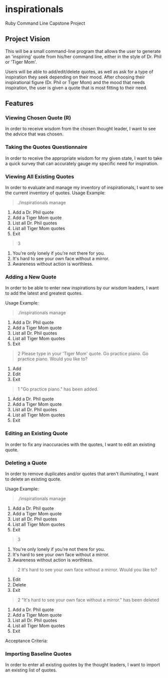 # inspirationals
Ruby Command Line Capstone Project

## Project Vision

This will be a small command-line program that allows the user to generate an 'inspiring' quote from his/her command line, either in the style of Dr. Phil or 'Tiger Mom'.

Users will be able to add/edit/delete quotes, as well as ask for a type of inspiration they seek depending on their mood.  After choosing their inspirational figure (Dr. Phil or Tiger Mom) and the mood that needs inspiration, the user is given a quote that is most fitting to their need.

## Features

### Viewing Chosen Quote  (R)

In order to receive wisdom from the chosen thought leader, I want to see the advice that was chosen.

### Taking the Quotes Questionnaire  

In order to receive the appropriate wisdom for my given state, I want to take a quick survey that can accurately gauge my specific need for inspiration.


### Viewing All Existing Quotes

In order to evaluate and manage my inventory of inspirationals, I want to see the current inventory of quotes.
Usage Example:
  > ./inspirationals manage
  1. Add a Dr. Phil quote
  2. Add a Tiger Mom quote
  3. List all Dr. Phil quotes 
  4. List all Tiger Mom quotes
  5. Exit
  > 3
  1. You're only lonely if you're not there for you.
  2. It's hard to see your own face without a mirror.
  3. Awareness without action is worthless.

### Adding a New Quote

In order to be able to enter new inspirations by our wisdom leaders, I want to add the latest and greatest quotes.

Usage Example:
  > ./inspirationals manage
  1. Add a Dr. Phil quote
  2. Add a Tiger Mom quote
  3. List all Dr. Phil quotes 
  4. List all Tiger Mom quotes
  5. Exit
  > 2
  Please type in your 'Tiger Mom' quote.
  > Go practice piano.
  Go practice piano.
  Would you like to?
  1. Add
  2. Edit
  3. Exit
  > 1
  "Go practice piano." has been added.
  1. Add a Dr. Phil quote
  2. Add a Tiger Mom quote
  3. List all Dr. Phil quotes 
  4. List all Tiger Mom quotes
  5. Exit

### Editing an Existing Quote

In order to fix any inaccuracies with the quotes, I want to edit an existing quote.

### Deleting a Quote

In order to remove duplicates and/or quotes that aren't illuminating, I want to delete an existing quote.

Usage Example:
  > ./inspirationals manage
  1. Add a Dr. Phil quote
  2. Add a Tiger Mom quote
  3. List all Dr. Phil quotes 
  4. List all Tiger Mom quotes
  5. Exit
  > 3
  1. You're only lonely if you're not there for you.
  2. It's hard to see your own face without a mirror.
  3. Awareness without action is worthless.
  > 2
  It's hard to see your own face without a mirror.
  Would you like to?
  1. Edit
  2. Delete
  3. Exit
  > 2
  "It's hard to see your own face without a mirror." has been deleted
  1. Add a Dr. Phil quote
  2. Add a Tiger Mom quote
  3. List all Dr. Phil quotes 
  4. List all Tiger Mom quotes
  5. Exit


Acceptance Criteria:

### Importing Baseline Quotes

In order to enter all existing quotes by the thought leaders, I want to import an existing list of quotes.
